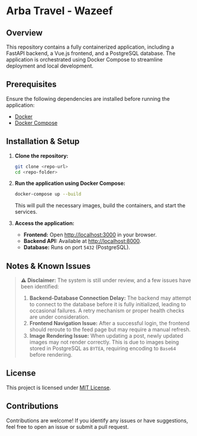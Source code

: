 # Arba Travel - Wazeef

## Overview
This repository contains a fully containerized application, including a FastAPI backend, a Vue.js frontend, and a PostgreSQL database. The application is orchestrated using Docker Compose to streamline deployment and local development.

## Prerequisites
Ensure the following dependencies are installed before running the application:

- [Docker](https://docs.docker.com/get-docker/)
- [Docker Compose](https://docs.docker.com/compose/install/)

## Installation & Setup
1. **Clone the repository:**
   ```sh
   git clone <repo-url>
   cd <repo-folder>
   ```

2. **Run the application using Docker Compose:**
   ```sh
   docker-compose up --build
   ```
   
   This will pull the necessary images, build the containers, and start the services.

3. **Access the application:**
   - **Frontend:** Open [http://localhost:3000](http://localhost:3000) in your browser.
   - **Backend API:** Available at [http://localhost:8000](http://localhost:8000).
   - **Database:** Runs on port `5432` (PostgreSQL).

## Notes & Known Issues
> **⚠️ Disclaimer:** The system is still under review, and a few issues have been identified:
>
> 1. **Backend-Database Connection Delay:** The backend may attempt to connect to the database before it is fully initialized, leading to occasional failures. A retry mechanism or proper health checks are under consideration.
> 2. **Frontend Navigation Issue:** After a successful login, the frontend should reroute to the feed page but may require a manual refresh.
> 3. **Image Rendering Issue:** When updating a post, newly updated images may not render correctly. This is due to images being stored in PostgreSQL as `BYTEA`, requiring encoding to `Base64` before rendering.

## License
This project is licensed under [MIT License](LICENSE).

## Contributions
Contributions are welcome! If you identify any issues or have suggestions, feel free to open an issue or submit a pull request.

